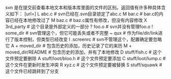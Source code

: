 svn 是在提交前查看本地文本和版本库里面的文件的区别。返回值有许多种具体含义如下：
[url=]  L    abc.c               # svn已经在.svn目录锁定了abc.c
M      bar.c               # bar.c的内容已经在本地修改过了
M     baz.c               # baz.c属性有修改，但没有内容修改
X      3rd_party           # 这个目录是外部定义的一部分
?      foo.o               # svn并没有管理foo.o
!      some_dir            # svn管理这个，但它可能丢失或者不完整
~      qux                 # 作为file/dir/link进行了版本控制，但类型已经改变
I      .screenrc           # svn不管理这个，配置确定要忽略它
A  +   moved_dir           # 包含历史的添加，历史记录了它的来历
M  +   moved_dir/README    # 包含历史的添加，并有了本地修改
D      stuff/fish.c        # 这个文件预定要删除
A      stuff/loot/bloo.h   # 这个文件预定要添加
C      stuff/loot/lump.c   # 这个文件在更新时发生冲突
R      xyz.c               # 这个文件预定要被替换
    S  stuff/squawk        # 这个文件已经跳转到了分支
